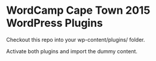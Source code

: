 # WordCamp Cape Town 2015 WordPress Plugins

Checkout this repo into your wp-content/plugins/ folder.

Activate both plugins and import the dummy content.
